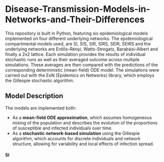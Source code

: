 # Disease-Transmission-Models-in-Networks-and-Their-Differences
This repository is built in Python, featuring six epidemiological models implemented on four different underlying networks. The epidemiological compartmental models used, are SI, SIS, SIR, SIRS, SEIR, SEIRS and the underlying networks are Erdős–Rényi, Watts-Strogatz, Barabási–Albert and finally a 2x2 lattice. Each simulation provides the results of individual stochastic runs as well as their averaged outcome across multiple simulations. These averages are then compared with the predictions of the corresponding deterministic (mean-field) ODE model. The simulations were carried out with the EoN (Epidemics on Networks) library, which employs the Gillespie stochastic algorithm. 

## Model Description

The models are implemented both:

* As a **mean-field ODE approximation**, which assumes homogeneous mixing of the population and describes the evolution of the proportions of susceptible and infected individuals over time.
* As a **stochastic network-based simulation** using the Gillespie algorithm, which accounts for discrete individuals and network structure, allowing for variability and local effects of infection spread.

#### SI
